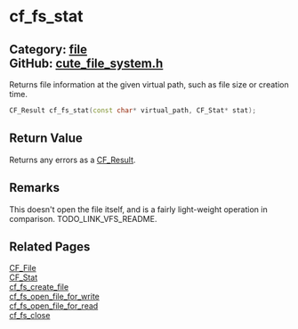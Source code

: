 [](../header.md ':include')

# cf_fs_stat

Category: [file](https://github.com/RandyGaul/cute_framework/blob/master/docs/api_reference?id=file)  
GitHub: [cute_file_system.h](https://github.com/RandyGaul/cute_framework/blob/master/include/cute_file_system.h)  
---

Returns file information at the given virtual path, such as file size or creation time.

```cpp
CF_Result cf_fs_stat(const char* virtual_path, CF_Stat* stat);
```

## Return Value

Returns any errors as a [CF_Result](https://github.com/RandyGaul/cute_framework/blob/master/docs/utility/cf_result.md).

## Remarks

This doesn't open the file itself, and is a fairly light-weight operation in comparison. TODO_LINK_VFS_README.

## Related Pages

[CF_File](https://github.com/RandyGaul/cute_framework/blob/master/docs/file/cf_file.md)  
[CF_Stat](https://github.com/RandyGaul/cute_framework/blob/master/docs/file/cf_stat.md)  
[cf_fs_create_file](https://github.com/RandyGaul/cute_framework/blob/master/docs/file/cf_fs_create_file.md)  
[cf_fs_open_file_for_write](https://github.com/RandyGaul/cute_framework/blob/master/docs/file/cf_fs_open_file_for_write.md)  
[cf_fs_open_file_for_read](https://github.com/RandyGaul/cute_framework/blob/master/docs/file/cf_fs_open_file_for_read.md)  
[cf_fs_close](https://github.com/RandyGaul/cute_framework/blob/master/docs/file/cf_fs_close.md)  
